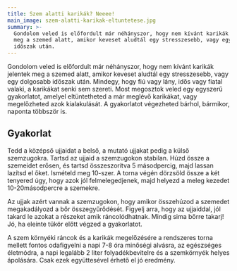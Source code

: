```yaml
---
title: Szem alatti karikák? Neeee!
main_image: szem-alatti-karikak-eltuntetese.jpg
summary: >-
  Gondolom veled is előfordult már néhányszor, hogy nem kívánt karikák jelentek
  meg a szemed alatt, amikor keveset aludtál egy stresszesebb, vagy egy dolgosabb
  időszak után. 
---
```


Gondolom veled is előfordult már néhányszor, hogy nem kívánt karikák jelentek
meg a szemed alatt, amikor keveset aludtál egy stresszesebb, vagy egy dolgosabb
időszak után. Mindegy, hogy fiú vagy lány, idős vagy fiatal valaki, a karikákat
senki sem szereti. Most megosztok veled egy egyszerű gyakorlatot, amelyel
eltüntetheted a már meglévő karikákat, vagy megelőzheted azok kialakulását. A
gyakorlatot végezheted bárhol, bármikor, naponta többször is.

## Gyakorlat
Tedd a középső ujjaidat a belső, a mutató ujjakat pedig a külső szemzugokra.
Tartsd az ujjaid a szemzugokon stabilan. Húzd össze a szemeidet erősen, és
tartsd összeszorítva 5 másodpercig, majd lassan lazítsd el őket. Ismételd meg
10-szer. A torna végén dörzsöld össze a két tenyered úgy, hogy azok jól felmelegedjenek,
majd helyezd a meleg kezedet 10-20másodpercre a szemekre.

Az ujjak azért vannak a szemzugokon, hogy amikor összehúzod a szemedet
megakadályozd a bőr összegyűrődését. Figyelj arra, hogy az ujjaiddal, jól takard
le azokat a részeket amik ráncolódhatnak. Mindig sima bőrre takarj! Jó, ha
eleinte tükör előtt végzed a gyakorlatot.

A szem környéki ráncok és a karikák megelőzésére a rendszeres torna mellett
fontos odafigyelni a napi 7-8 óra minőségi alvásra, az egészséges életmódra, a
napi legalább 2 liter folyadékbevitelre és a szemkörnyék helyes ápolására. Csak
ezek együttesével érhető el jó eredmény.


